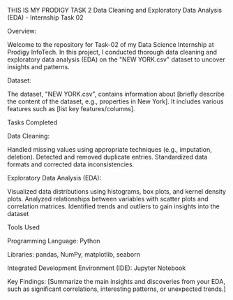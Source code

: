 THIS IS MY PRODIGY TASK 2
Data Cleaning and Exploratory Data Analysis (EDA) - Internship Task 02

Overview:

Welcome to the repository for Task-02 of my Data Science Internship at Prodigy InfoTech. In this project, I conducted thorough data cleaning and exploratory data analysis (EDA) on the "NEW YORK.csv" dataset to uncover insights and patterns.

Dataset:

The dataset, "NEW YORK.csv", contains information about [briefly describe the content of the dataset, e.g., properties in New York]. It includes various features such as [list key features/columns].

Tasks Completed

Data Cleaning:

Handled missing values using appropriate techniques (e.g., imputation, deletion).
Detected and removed duplicate entries.
Standardized data formats and corrected data inconsistencies.

Exploratory Data Analysis (EDA):

Visualized data distributions using histograms, box plots, and kernel density plots.
Analyzed relationships between variables with scatter plots and correlation matrices.
Identified trends and outliers to gain insights into the dataset

Tools Used

Programming Language: Python

Libraries: pandas, NumPy, matplotlib, seaborn

Integrated Development Environment (IDE): Jupyter Notebook

Key Findings:
[Summarize the main insights and discoveries from your EDA, such as significant correlations, interesting patterns, or unexpected trends.]
